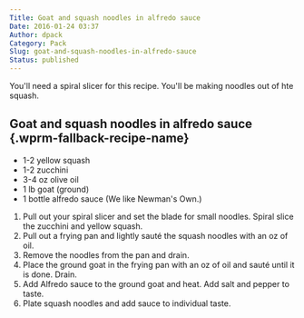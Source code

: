 ```yaml
---
Title: Goat and squash noodles in alfredo sauce
Date: 2016-01-24 03:37
Author: dpack
Category: Pack
Slug: goat-and-squash-noodles-in-alfredo-sauce
Status: published
---
```


You'll need a spiral slicer for this recipe. You'll be making noodles out of hte squash. <!--WPRM Recipe 128-->

<div class="wprm-fallback-recipe">

Goat and squash noodles in alfredo sauce {.wprm-fallback-recipe-name}
----------------------------------------

<div class="wprm-fallback-recipe-ingredients">

-   1-2 yellow squash
-   1-2 zucchini
-   3-4 oz olive oil
-   1 lb goat (ground)
-   1 bottle alfredo sauce (We like Newman's Own.)

</div>

<div class="wprm-fallback-recipe-instructions">

1.  Pull out your spiral slicer and set the blade for small noodles. Spiral slice the zucchini and yellow squash.
2.  Pull out a frying pan and lightly sauté the squash noodles with an oz of oil.
3.  Remove the noodles from the pan and drain.
4.  Place the ground goat in the frying pan with an oz of oil and sauté until it is done. Drain.
5.  Add Alfredo sauce to the ground goat and heat. Add salt and pepper to taste.
6.  Plate squash noodles and add sauce to individual taste.

</div>

<div class="wprm-fallback-recipe-notes">

</div>

</div>

<!--End WPRM Recipe-->
